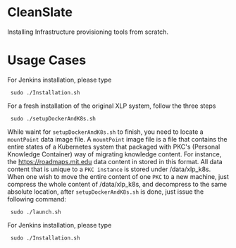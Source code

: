 # CleanSlate
Installing Infrastructure provisioning tools from scratch.

# Usage Cases

For Jenkins installation, please type
```
 sudo ./Installation.sh
```

For a fresh installation of the original XLP system, follow the three steps
```
 sudo ./setupDockerAndK8s.sh
```
While waint for <code>setupDockerAndK8s.sh</code> to finish, you need to locate a <code>mountPoint</code> data image file. A <code>mountPoint</code> image file is a file that contains the entire states of a Kubernetes system that packaged with PKC's (Personal Knowledge Container) way of migrating knowledge content.
For instance, the https://roadmaps.mit.edu data content in stored in this format. All data content that is unique to a <code>PKC instance</code> is stored under /data/xlp_k8s. When one wish to move the entire content of one <code>PKC</code> to a new machine, just compress the whole content of /data/xlp_k8s, and decompress to the same absolute location, after <code>setupDockerAndK8s.sh</code> is done, just issue the following command:
```
 sudo ./launch.sh
```

For Jenkins installation, please type
```
 sudo ./Installation.sh
```

